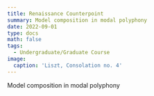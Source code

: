 ```yaml
---
title: Renaissance Counterpoint
summary: Model composition in modal polyphony
date: 2022-09-01
type: docs
math: false
tags:
  - Undergraduate/Graduate Course
image:
  caption: 'Liszt, Consolation no. 4'
---
```

Model composition in modal polyphony